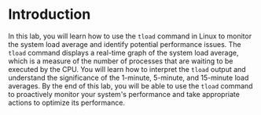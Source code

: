 # Introduction

In this lab, you will learn how to use the `tload` command in Linux to monitor the system load average and identify potential performance issues. The `tload` command displays a real-time graph of the system load average, which is a measure of the number of processes that are waiting to be executed by the CPU. You will learn how to interpret the `tload` output and understand the significance of the 1-minute, 5-minute, and 15-minute load averages. By the end of this lab, you will be able to use the `tload` command to proactively monitor your system's performance and take appropriate actions to optimize its performance.
